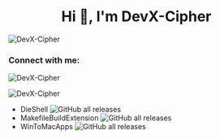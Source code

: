 <h1 align="center">Hi 👋, I'm DevX-Cipher</h1>
<p align="left"> <img src="https://komarev.com/ghpvc/?username=DevX-Cipher&label=Profile%20views&color=0e75b6&style=flat" alt="DevX-Cipher" /> </p>

<h3 align="left">Connect with me:</h3>
<p align="left">
</p>

<p><img align="center" src="https://github-readme-stats.vercel.app/api/top-langs?username=DevX-Cipher&show_icons=true&locale=en&layout=compact&theme=transparent" alt="DevX-Cipher" /></p>

<p><img align="center" src="https://github-readme-streak-stats.herokuapp.com/?user=DevX-Cipher&theme=transparent" alt="DevX-Cipher" /></p>


- DieShell ![GitHub all releases](https://img.shields.io/github/downloads/DevX-Cipher/DieShell/total?label=Downloads&labelColor=%230000&color=%230000)
- MakefileBuildExtension ![GitHub all releases](https://img.shields.io/github/downloads/DevX-Cipher/MakefileBuildExtension/total?label=Downloads&labelColor=%230000&color=%230000)
- WinToMacApps ![GitHub all releases](https://img.shields.io/github/downloads/DevX-Cipher/WinToMacApps/total?label=Downloads&labelColor=%230000&color=%230000)


